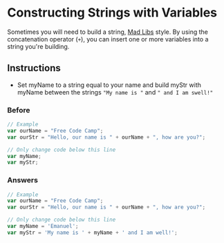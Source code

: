 # Constructing Strings with Variables

Sometimes you will need to build a string, [Mad Libs](https://en.wikipedia.org/wiki/Mad_Libs) style.
By using the concatenation operator (`+`), you can insert one or more
variables into a string you're building.

## Instructions
 - Set myName to a string equal to your name and build myStr with myName
 between the strings `"My name is "` and `" and I am swell!"`

### Before

```javascript
// Example
var ourName = "Free Code Camp";
var ourStr = "Hello, our name is " + ourName + ", how are you?";

// Only change code below this line
var myName;
var myStr;
```

### Answers

```javascript
// Example
var ourName = "Free Code Camp";
var ourStr = "Hello, our name is " + ourName + ", how are you?";

// Only change code below this line
var myName = 'Emanuel';
var myStr = 'My name is ' + myName + ' and I am well!';
```
